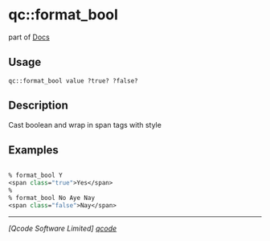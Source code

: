 qc::format_bool
===============

part of [Docs](.)

Usage
-----
`qc::format_bool value ?true? ?false?`

Description
-----------
Cast boolean and wrap in span tags with style

Examples
--------
```tcl

% format_bool Y 
<span class="true">Yes</span>
%
% format_bool No Aye Nay
<span class="false">Nay</span>

```

----------------------------------
*[Qcode Software Limited] [qcode]*

[qcode]: http://www.qcode.co.uk "Qcode Software"